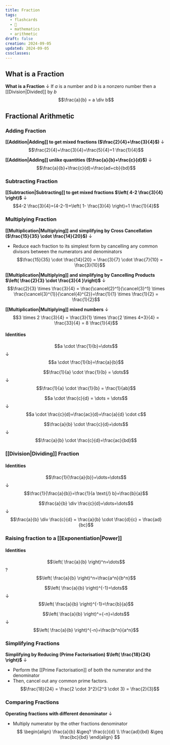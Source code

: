 ```yaml
---
title: Fraction
tags:
  - flashcards
  - 🌱
  - mathematics
  - arithmetic
draft: false
creation: 2024-09-05
updated: 2024-09-05
cssclasses: 
---
```

## What is a Fraction

**What is a Fraction**
↓
If $a$ is a number and $b$ is a nonzero number then a [[Division|Divided]] by $b$ $$\frac{a}{b} = a \div b$$
<!--SR:!2025-08-19,255,330-->

## Fractional Arithmetic

### Adding Fraction

**[[Addition|Adding]] to get mixed fractions ($\frac{2}{4}+\frac{3}{4}$)**
↓
$$\frac{2}{4}+\frac{3}{4}=\frac{5}{4}=1 \frac{1}{4}$$
<!--SR:!2025-08-20,256,330-->

**[[Addition|Adding]] unlike quantities ($\frac{a}{b}+\frac{c}{d}$)**
↓
$$\frac{a}{b}+\frac{c}{d}=\frac{ad+cb}{bd}$$
<!--SR:!2025-08-19,255,330-->

### Subtracting Fraction

**[[Subtraction|Subtracting]] to get mixed fractions $\left( 4-2 \frac{3}{4} \right)$**
↓
$$4-2 \frac{3}{4}=(4-2-1)+\left( 1- \frac{3}{4} \right)=1 \frac{1}{4}$$
<!--SR:!2024-12-19,11,190-->

### Multiplying Fraction

**[[Multiplication|Multiplying]] and simplifying by Cross Cancellation ($\frac{15}{35} \cdot \frac{14}{20}$)**
↓
- Reduce each fraction to its simplest form by cancelling any common divisors between the numerators and denominators
$$\frac{15}{35} \cdot \frac{14}{20} = \frac{3}{7} \cdot \frac{7}{10} = \frac{3}{10}$$
<!--SR:!2024-12-17,10,194-->

**[[Multiplication|Multiplying]] and simplifying by Cancelling Products $\left( \frac{2}{3} \cdot \frac{3}{4 }\right)$**
↓
$$\frac{2}{3} \times \frac{3}{4} = \frac{\cancel{2}^1}{\cancel{3}^1} \times \frac{\cancel{3}^{1}}{\cancel{4}^{2}}=\frac{1}{1} \times \frac{1}{2} = \frac{1}{2}$$
<!--SR:!2024-12-17,10,190-->

**[[Multiplication|Multiplying]] mixed numbers**
↓
$$3 \times 2 \frac{3}{4} = \frac{3}{1} \times \frac{2 \times 4+3}{4} = \frac{33}{4} = 8 \frac{1}{4}$$
<!--SR:!2024-12-14,7,170-->

#### Identities

$$a \cdot \frac{1}{b}=\dots$$
↓
$$a \cdot \frac{1}{b}=\frac{a}{b}$$
<!--SR:!2025-08-30,266,334-->

$$\frac{1}{a} \cdot \frac{1}{b} = \dots$$
↓
$$\frac{1}{a} \cdot \frac{1}{b} = \frac{1}{ab}$$
<!--SR:!2025-08-18,254,330-->

$$a \cdot \frac{c}{d} = \dots = \dots$$
↓
$$a \cdot \frac{c}{d}=\frac{ac}{d}=\frac{a}{d} \cdot c$$
<!--SR:!2025-08-16,252,330-->

$$\frac{a}{b} \cdot \frac{c}{d}=\dots$$
↓
$$\frac{a}{b} \cdot \frac{c}{d}=\frac{ac}{bd}$$
<!--SR:!2025-08-17,253,330-->

### [[Division|Dividing]] Fraction

#### Identities

$$\frac{1}{\frac{a}{b}}=\dots=\dots$$
↓
$$\frac{1}{\frac{a}{b}}=\frac{1}{a \text{/} b}=\frac{b}{a}$$
<!--SR:!2025-08-29,265,334-->

$$\frac{a}{b} \div \frac{c}{d}=\dots=\dots$$
↓
$$\frac{a}{b} \div \frac{c}{d} = \frac{a}{b} \cdot \frac{d}{c} = \frac{ad}{bc}$$
<!--SR:!2025-08-31,267,334-->

### Raising fraction to a [[Exponentiation|Power]]

#### Identities
$$\left( \frac{a}{b} \right)^n=\dots$$
?
$$\left( \frac{a}{b} \right)^n=\frac{a^n}{b^n}$$

$$\left( \frac{a}{b} \right)^{-1}=\dots$$
↓
$$\left( \frac{a}{b} \right)^{-1}=\frac{b}{a}$$
<!--SR:!2024-12-19,64,310-->

$$\left( \frac{a}{b} \right)^={-n}=\dots$$
↓
$$\left( \frac{a}{b} \right)^{-n}=\frac{b^n}{a^n}$$
<!--SR:!2025-01-10,33,250-->

### Simplifying Fractions

**Simplifying by Reducing (Prime Factorisation) $\left( \frac{18}{24} \right)$**
↓
- Perform the [[Prime Factorisation]] of both the numerator and the denominator
- Then, cancel out any common prime factors.
$$\frac{18}{24} = \frac{2 \cdot 3^2}{2^3 \cdot 3} = \frac{2}{3}$$
<!--SR:!2024-12-13,49,290-->

### Comparing Fractions

**Operating fractions with different denominator**
↓
- Multiply numerator by the other fractions denominator
$$
\begin{align}
\frac{a}{b} &\geq? \frac{c}{d} \\
\frac{ad}{bd} &\geq \frac{bc}{bd}
\end{align}
$$
<!--SR:!2025-01-08,32,270-->


